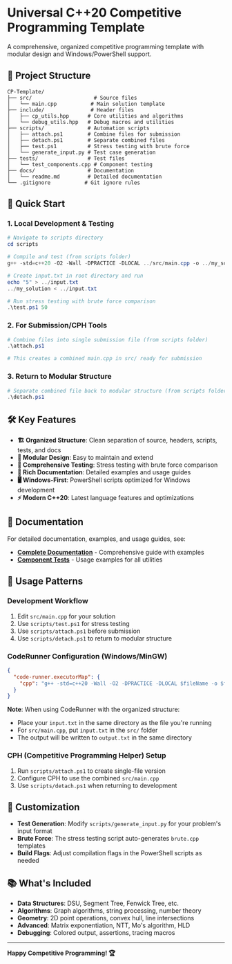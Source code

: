 # Universal C++20 Competitive Programming Template

A comprehensive, organized competitive programming template with modular design and Windows/PowerShell support.

## 📁 Project Structure

```
CP-Template/
├── src/                    # Source files
│   └── main.cpp           # Main solution template
├── include/               # Header files
│   ├── cp_utils.hpp      # Core utilities and algorithms
│   └── debug_utils.hpp   # Debug macros and utilities
├── scripts/              # Automation scripts
│   ├── attach.ps1        # Combine files for submission
│   ├── detach.ps1        # Separate combined files
│   ├── test.ps1          # Stress testing with brute force
│   └── generate_input.py # Test case generation
├── tests/                # Test files
│   └── test_components.cpp # Component testing
├── docs/                 # Documentation
│   └── readme.md         # Detailed documentation
└── .gitignore           # Git ignore rules
```

## 🚀 Quick Start

### 1. **Local Development & Testing**
```powershell
# Navigate to scripts directory
cd scripts

# Compile and test (from scripts folder)
g++ -std=c++20 -O2 -Wall -DPRACTICE -DLOCAL ../src/main.cpp -o ../my_solution

# Create input.txt in root directory and run
echo "5" > ../input.txt
../my_solution < ../input.txt

# Run stress testing with brute force comparison
.\test.ps1 50
```

### 2. **For Submission/CPH Tools**
```powershell
# Combine files into single submission file (from scripts folder)
.\attach.ps1

# This creates a combined main.cpp in src/ ready for submission
```

### 3. **Return to Modular Structure**
```powershell
# Separate combined file back to modular structure (from scripts folder)
.\detach.ps1
```

## 🛠️ Key Features

- **🏗️ Organized Structure**: Clean separation of source, headers, scripts, tests, and docs
- **🔧 Modular Design**: Easy to maintain and extend
- **🧪 Comprehensive Testing**: Stress testing with brute force comparison
- **📝 Rich Documentation**: Detailed examples and usage guides
- **🖥️ Windows-First**: PowerShell scripts optimized for Windows development
- **⚡ Modern C++20**: Latest language features and optimizations

## 📖 Documentation

For detailed documentation, examples, and usage guides, see:
- **[Complete Documentation](docs/readme.md)** - Comprehensive guide with examples
- **[Component Tests](tests/test_components.cpp)** - Usage examples for all utilities

## 🎯 Usage Patterns

### **Development Workflow**
1. Edit `src/main.cpp` for your solution
2. Use `scripts/test.ps1` for stress testing
3. Use `scripts/attach.ps1` before submission
4. Use `scripts/detach.ps1` to return to modular structure

### **CodeRunner Configuration (Windows/MinGW)**
```json
{
  "code-runner.executorMap": {
    "cpp": "g++ -std=c++20 -Wall -O2 -DPRACTICE -DLOCAL $fileName -o $fileNameWithoutExt.exe; if ($?) { Get-Content input.txt | ./$fileNameWithoutExt.exe > output.txt }"
  }
}
```

**Note**: When using CodeRunner with the organized structure:
- Place your `input.txt` in the same directory as the file you're running
- For `src/main.cpp`, put `input.txt` in the `src/` folder
- The output will be written to `output.txt` in the same directory

### **CPH (Competitive Programming Helper) Setup**
1. Run `scripts/attach.ps1` to create single-file version
2. Configure CPH to use the combined `src/main.cpp`
3. Use `scripts/detach.ps1` when returning to development

## 🔧 Customization

- **Test Generation**: Modify `scripts/generate_input.py` for your problem's input format
- **Brute Force**: The stress testing script auto-generates `brute.cpp` templates
- **Build Flags**: Adjust compilation flags in the PowerShell scripts as needed

## 📚 What's Included

- **Data Structures**: DSU, Segment Tree, Fenwick Tree, etc.
- **Algorithms**: Graph algorithms, string processing, number theory
- **Geometry**: 2D point operations, convex hull, line intersections
- **Advanced**: Matrix exponentiation, NTT, Mo's algorithm, HLD
- **Debugging**: Colored output, assertions, tracing macros

---

**Happy Competitive Programming! 🏆** 